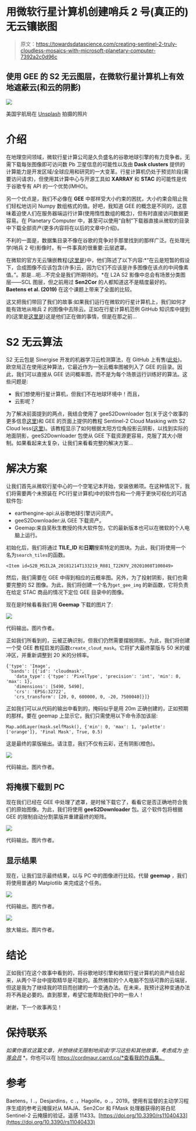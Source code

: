 # 用微软行星计算机创建哨兵 2 号(真正的)无云镶嵌图

> 原文：<https://towardsdatascience.com/creating-sentinel-2-truly-cloudless-mosaics-with-microsoft-planetary-computer-7392a2c0d96c>

## 使用 GEE 的 S2 无云图层，在微软行星计算机上有效地遮蔽云(和云的阴影)

![](img/69cf7c6740e99e9adb61b0ff0a84d790.png)

美国宇航局在 [Unsplash](https://unsplash.com?utm_source=medium&utm_medium=referral) 拍摄的照片

# 介绍

在地理空间领域，微软行星计算公司是久负盛名的谷歌地球引擎的有力竞争者。无需下载每张图像即可访问数 Pb 卫星信息的可能性以及由 **Dask clusters** 提供的计算能力是开发区域/全球应用和研究的一大变革。行星计算机仍处于预览阶段(需要访问请求)，但使用其计算中心与开源工具如 **XARRAY** 和 **STAC** 的可能性是优于谷歌专有 API 的一个优势(IMHO)。

另一个优点是，我们不必像在 **GEE** 中那样受大小约束的困扰，大小约束会阻止我们轻松地访问 Numpy 数组格式的值。好吧，我知道 GEE 的概念是不同的，这意味着迫使人们在服务器端运行计算(使用惰性数组的概念)，但有时直接访问数据更容易。在 Planetary Computer 中，甚至可以使用“自制”下载器直接从微软的目录中下载全部资产(更多内容将在以后的文章中介绍)。

不利的一面是，数据集目录不像在谷歌的竞争对手那里找到的那样广泛。在处理光学(哨兵 2 号)影像时，有一件事真的很重要:云层遮罩。

在微软的官方无云镶嵌教程([这里是](https://planetarycomputer.microsoft.com/docs/tutorials/cloudless-mosaic-sentinel2/))中，他们陈述了以下内容:*“在云是短暂的假设下，合成图像不应该包含(许多)云，因为它们不应该是许多图像在该点的中间像素值。”。那是…呃…不完全是我们所期待的。*在 L2A S2 影像中总会有场景分类图层——SCL 图层，但之前用过 **Sen2Cor** 的人都知道这不是精度最好的。 **Baetens et al. (2019)** 在这个课题上带来了全面的比较。

这又把我们带回了我们的故事:如果我们运行在微软的行星计算机上，我们如何才能有效地从哨兵 2 的图像中去除云。正如在行星计算机范例 GitHub 知识库中提到的(这里是[这里是](https://github.com/microsoft/PlanetaryComputerExamples/issues/68))这是他们正在做的事情，但是在那之前…

# S2 无云算法

S2 无云包是 Sinergise 开发的机器学习云检测算法，在 GitHub 上有售([此处](https://github.com/sentinel-hub/sentinelhub-py))。欧空局正在使用这种算法，它最近作为一张云概率图被列入了 GEE 的目录。因此，我们可以直接从 GEE 访问概率图，而不是为每个场景运行训练好的算法。这些问题是:

*   我们想使用行星计算机，但我们不在地球环境中！而且，
*   云影呢？

为了解决前面提到的两点，我结合使用了 geeS2Downloader 包(关于这个故事的更多信息[这里](https://medium.com/analytics-vidhya/how-to-download-assets-from-google-earth-engine-gee-and-overcome-the-size-limitations-45b7c9ebe389))和 GEE 的页面上提供的教程 Sentinel-2 Cloud Masking with S2 Cloud less([这里](https://developers.google.com/earth-engine/tutorials/community/sentinel-2-s2cloudless))。该教程显示了如何根据太阳方位角投影云阴影，以找到实际的地面阴影，geeS2Downloader 包使从 GEE 下载资源更容易，克服了其大小限制。如果看起来太复杂，让我们来看看完整的解决方案…

# 解决方案

让我们首先从微软行星中心的一个空笔记本开始，安装依赖项。在这种情况下，我们将需要两个未预装在 PC(行星计算机)中的软件包和一个用于更快可视化的可选软件包:

*   earthengine-api:从谷歌地球引擎访问资产。
*   geeS2Downloader:从 GEE 下载资产。
*   Geemap:来自吴秋生教授的伟大软件包，它的最新版本也可以在微软的个人电脑上运行。

初始化后，我们将通过 **TILE_ID** 和**日期**搜索特定的图块。为此，我们将使用一个名为`search_tiles`的函数。

```
<Item id=S2B_MSIL2A_20181214T133219_R081_T22KFV_20201008T100849>
```

然后，我们需要在 GEE 中得到相应的云概率图。另外，为了投射阴影，我们也需要完整的 S2 图像。为此，我们将创建一个名为`get_gee_img` 的新函数，它将负责在给定 STAC 商品的情况下定位 GEE 目录中的图像。

现在是时候看看我们用 **Geemap** 下载的图片了:

![](img/036f861cfbdd483e8f1f4f96d9be0d11.png)

代码输出。图片作者。

正如我们所看到的，云被正确识别，但我们仍然需要摆脱阴影。为此，我们将创建一个受 GEE 教程启发的函数`create_cloud_mask`。它将扩大最终蒙版与 50 米的缓冲区，并重新调整到 20 米的分辨率。

```
{'type': 'Image',
 'bands': [{'id': 'cloudmask',
   'data_type': {'type': 'PixelType', 'precision': 'int', 'min': 0, 'max': 1},
   'dimensions': [5490, 5490],
   'crs': 'EPSG:32722',
   'crs_transform': [20, 0, 600000, 0, -20, 7500040]}]}
```

正如我们可以从代码的输出中看到的，掩码似乎是用 20m 正确创建的，正如预期的那样。要在 geemap 上显示它，我们只需使用以下命令添加该层:

```
Map.addLayer(mask.selfMask(), {'min': 0, 'max': 1, 'palette': ['orange']}, 'Final Mask', True, 0.5)
```

这是最终的蒙版输出。请注意，我们不仅有云彩，还有阴影(橙色)。

![](img/cade2dd3fd3b7e9c617b326c05c8b043.png)

代码输出。图片作者。

## 将掩模下载到 PC

现在我们已经在 GEE 中处理了遮罩，是时候下载它了，看看它是否正确地符合我们的原始图像。为此，我们将使用 **geeS2Downloader** 包。这个软件包将根据 GEE 的限制自动分割蒙版并重建最终的矩阵。

![](img/2089ec6e2b5219d0118471791d92e22f.png)

代码输出。图片作者。

## 显示结果

现在，让我们显示最终结果，以与 PC 中的图像进行比较。代替 **geemap** ，我们将使用普通的 Matplotlib 来完成这个任务。

![](img/ef04baed6e60fcda7875b3022619a082.png)

代码输出。图片作者。

![](img/b0ec8a551ba468c0d035d716e8645059.png)

放大输出。图片作者。

# 结论

正如我们在这个故事中看到的，将谷歌地球引擎和微软行星计算机的资产结合起来，从两个平台中提取精华是可能的。虽然微软的个人电脑不包括可靠的云端层，但这是我为了继续我的项目而创建的一个变通办法。在未来，我预计这种变通办法将不再是必要的。直到那里，希望它能帮助我们中的一些人！

谢谢，下一个故事再见！

# 保持联系

*如果你喜欢这篇文章，并想继续无限制地阅读/学习这些和其他故事，考虑成为* [*中等会员*](https://cordmaur.medium.com/membership) *。你也可以在 https://cordmaur.carrd.co/*查看我的作品集。

[](https://cordmaur.medium.com/membership)  

# **参考**

Baetens，l .，Desjardins，c .，Hagolle，o .，2019。使用有监督的主动学习程序生成的参考云掩膜对从 MAJA、Sen2Cor 和 FMask 处理器获得的哥白尼 Sentinel-2 云掩膜的验证。遥感 11433。[https://doi.org/10.3390/rs11040433](https://doi.org/10.3390/rs11040433)